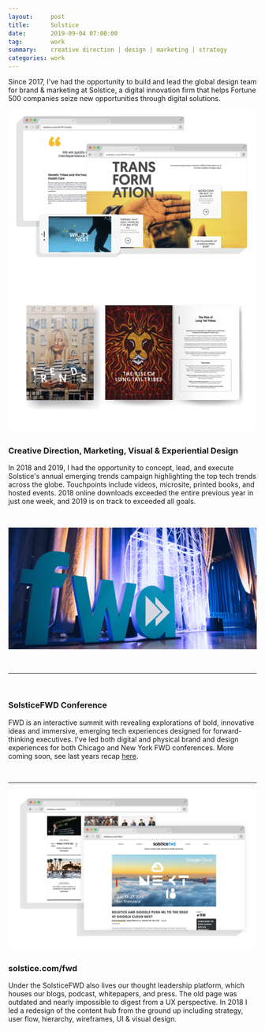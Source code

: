 ```yaml
---
layout:     post
title:      Solstice
date:       2019-09-04 07:00:00
tag:		work
summary:    creative direction | design | marketing | strategy
categories: work
---
```



Since 2017, I've had the opportunity to build and lead the global design team for brand & marketing at Solstice, a digital innovation firm that helps Fortune 500 companies seize new opportunities through digital solutions.



_![Trends](/images/Solstice_Trend_Digital_shadow.png)_
_![Trends](/images/Solstice_Trend_Print.png)_


<h3>Creative Direction, Marketing, Visual & Experiential Design</h3>

In 2018 and 2019, I had the opportunity to concept, lead, and execute Solstice's annual emerging trends campaign highlighting the top tech trends across the globe. Touchpoints include videos, microsite, printed books, and hosted events. 2018 online downloads exceeded the entire previous year in just one week, and 2019 is on track to exceeded all goals.

<br>


_![FWD 2018](/images/FWD_2018.png)_

<br>

---

<br>

<h3>SolsticeFWD Conference</h3>

FWD is an interactive summit with revealing explorations of bold, innovative ideas and immersive, emerging tech experiences designed for forward-thinking executives. I've led both digital and physical brand and design experiences for both Chicago and New York FWD conferences. More coming soon, see last years recap [here](https://youtu.be/9a238zN2ioo).



<br>

---

_![SCTV](/images/Solstice_FWD_Desktop.png)_

<h3>solstice.com/fwd</h3>

Under the SolsticeFWD also lives our thought leadership platform, which houses our blogs, podcast, whitepapers, and press. The old page was outdated and nearly impossible to digest from a UX perspective. In 2018 I led a redesign of the content hub from the ground up including strategy, user flow, hierarchy, wireframes, UI & visual design.


<br>
